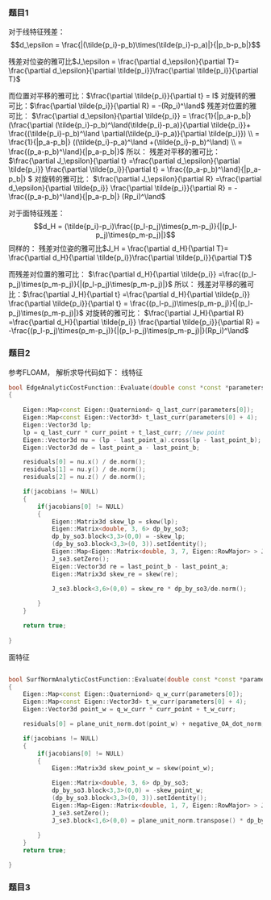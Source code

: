 ### 题目1

对于线特征残差：
$$d_\epsilon = \frac{|(\tilde{p_i}-p_b)\times(\tilde{p_i}-p_a)|}{|p_b-p_b|}$$

残差对位姿的雅可比$J_\epsilon = \frac{\partial d_\epsilon}{\partial T}= \frac{\partial d_\epsilon}{\partial \tilde{p_i}}\frac{\partial \tilde{p_i}}{\partial T}$

而位置对平移的雅可比：$\frac{\partial \tilde{p_i}}{\partial t} = I$
对旋转的雅可比：$\frac{\partial \tilde{p_i}}{\partial R} = -(Rp_i)^\land$
残差对位置的雅可比：
$\frac{\partial d_\epsilon}{\partial \tilde{p_i}} = \frac{1}{|p_a-p_b|}(\frac{\partial (\tilde{p_i}-p_b)^\land(\tilde{p_i}-p_a)}{\partial \tilde{p_i}}+ \frac{(\tilde{p_i}-p_b)^\land \partial(\tilde{p_i}-p_a)}{\partial \tilde{p_i}}) \\
= \frac{1}{|p_a-p_b|} ((\tilde{p_i}-p_a)^\land +(\tilde{p_i}-p_b)^\land) \\
= \frac{(p_a-p_b)^\land}{|p_a-p_b|}$
所以：
残差对平移的雅可比：$\frac{\partial J_\epsilon}{\partial t} =\frac{\partial d_\epsilon}{\partial \tilde{p_i}} \frac{\partial \tilde{p_i}}{\partial t}  = \frac{(p_a-p_b)^\land}{|p_a-p_b|} $
对旋转的雅可比：
$\frac{\partial J_\epsilon}{\partial R} =\frac{\partial d_\epsilon}{\partial \tilde{p_i}} \frac{\partial \tilde{p_i}}{\partial R}  = -\frac{(p_a-p_b)^\land}{|p_a-p_b|} (Rp_i)^\land$

对于面特征残差：
$$d_H = (\tilde{p_i}-p_i)\frac{(p_l-p_j)\times(p_m-p_j)}{|(p_l-p_j)\times(p_m-p_j)|}$$
同样的：
残差对位姿的雅可比$J_H = \frac{\partial d_H}{\partial T}= \frac{\partial d_H}{\partial \tilde{p_i}}\frac{\partial \tilde{p_i}}{\partial T}$

而残差对位置的雅可比：
$\frac{\partial d_H}{\partial \tilde{p_i}} =\frac{(p_l-p_j)\times(p_m-p_j)}{|(p_l-p_j)\times(p_m-p_j)|}$
所以：
残差对平移的雅可比：$\frac{\partial J_H}{\partial t} =\frac{\partial d_H}{\partial \tilde{p_i}} \frac{\partial \tilde{p_i}}{\partial t}  = \frac{(p_l-p_j)\times(p_m-p_j)}{|(p_l-p_j)\times(p_m-p_j)|}$
对旋转的雅可比：
$\frac{\partial J_H}{\partial R} =\frac{\partial d_H}{\partial \tilde{p_i}} \frac{\partial \tilde{p_i}}{\partial R}  = -\frac{(p_l-p_j)\times(p_m-p_j)}{|(p_l-p_j)\times(p_m-p_j)|}(Rp_i)^\land$

### 题目2
参考FLOAM， 解析求导代码如下：
线特征
```cpp
bool EdgeAnalyticCostFunction::Evaluate(double const *const *parameters, double *residuals, double **jacobians) const
{
    
    Eigen::Map<const Eigen::Quaterniond> q_last_curr(parameters[0]);
    Eigen::Map<const Eigen::Vector3d> t_last_curr(parameters[0] + 4);
    Eigen::Vector3d lp;
    lp = q_last_curr * curr_point + t_last_curr; //new point
    Eigen::Vector3d nu = (lp - last_point_a).cross(lp - last_point_b);
    Eigen::Vector3d de = last_point_a - last_point_b;

    residuals[0] = nu.x() / de.norm();
    residuals[1] = nu.y() / de.norm();
    residuals[2] = nu.z() / de.norm();

    if(jacobians != NULL)
    {
        if(jacobians[0] != NULL)
        {
            Eigen::Matrix3d skew_lp = skew(lp);
            Eigen::Matrix<double, 3, 6> dp_by_so3;
            dp_by_so3.block<3,3>(0,0) = -skew_lp;
            (dp_by_so3.block<3,3>(0, 3)).setIdentity();
            Eigen::Map<Eigen::Matrix<double, 3, 7, Eigen::RowMajor> > J_se3(jacobians[0]);
            J_se3.setZero();
            Eigen::Vector3d re = last_point_b - last_point_a;
            Eigen::Matrix3d skew_re = skew(re);

            J_se3.block<3,6>(0,0) = skew_re * dp_by_so3/de.norm();
            
        }
    }

    return true;
 
}   
```
面特征
```cpp

bool SurfNormAnalyticCostFunction::Evaluate(double const *const *parameters, double *residuals, double **jacobians) const
{
    Eigen::Map<const Eigen::Quaterniond> q_w_curr(parameters[0]);
    Eigen::Map<const Eigen::Vector3d> t_w_curr(parameters[0] + 4);
    Eigen::Vector3d point_w = q_w_curr * curr_point + t_w_curr;

    residuals[0] = plane_unit_norm.dot(point_w) + negative_OA_dot_norm;

    if(jacobians != NULL)
    {
        if(jacobians[0] != NULL)
        {
            Eigen::Matrix3d skew_point_w = skew(point_w);

            Eigen::Matrix<double, 3, 6> dp_by_so3;
            dp_by_so3.block<3,3>(0,0) = -skew_point_w;
            (dp_by_so3.block<3,3>(0, 3)).setIdentity();
            Eigen::Map<Eigen::Matrix<double, 1, 7, Eigen::RowMajor> > J_se3(jacobians[0]);
            J_se3.setZero();
            J_se3.block<1,6>(0,0) = plane_unit_norm.transpose() * dp_by_so3;
   
        }
    }
    return true;

}   
```
### 题目3
